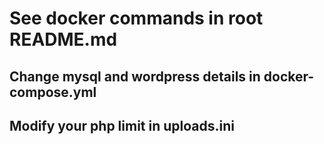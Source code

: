 # See docker commands in root README.md

## Change mysql and wordpress details in docker-compose.yml
## Modify your php limit in uploads.ini